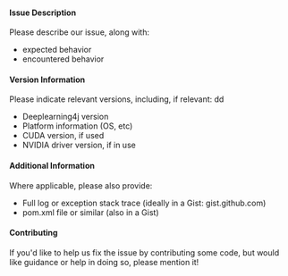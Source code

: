 #### Issue Description

Please describe our issue, along with:
- expected behavior
- encountered behavior

#### Version Information

Please indicate relevant versions, including, if relevant:
dd
* Deeplearning4j version
* Platform information (OS, etc)
* CUDA version, if used
* NVIDIA driver version, if in use

#### Additional Information

Where applicable, please also provide:

* Full log or exception stack trace (ideally in a Gist: gist.github.com)
* pom.xml file or similar (also in a Gist)

#### Contributing

If you'd like to help us fix the issue by contributing some code, but would
like guidance or help in doing so, please mention it!
